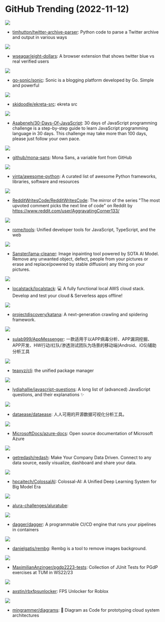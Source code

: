 # GitHub Trending (2022-11-12)

![](https://img.shields.io/badge/Python-New%20138-green?style=flat-square&logo=appveyor)
- [timhutton/twitter-archive-parser](https://github.com/timhutton/twitter-archive-parser): Python code to parse a Twitter archive and output in various ways

![](https://img.shields.io/badge/JavaScript-New%20164-green?style=flat-square&logo=appveyor)
- [wseagar/eight-dollars](https://github.com/wseagar/eight-dollars): A browser extension that shows twitter blue vs real verified users

![](https://img.shields.io/badge/Go-New%2041-green?style=flat-square&logo=appveyor)
- [go-sonic/sonic](https://github.com/go-sonic/sonic): Sonic is a blogging platform developed by Go. Simple and powerful

![](https://img.shields.io/badge/TSQL-New%2034-green?style=flat-square&logo=appveyor)
- [skidoodle/ekreta-src](https://github.com/skidoodle/ekreta-src): ekreta src

![](https://img.shields.io/badge/JavaScript-New%20172-green?style=flat-square&logo=appveyor)
- [Asabeneh/30-Days-Of-JavaScript](https://github.com/Asabeneh/30-Days-Of-JavaScript): 30 days of JavaScript programming challenge is a step-by-step guide to learn JavaScript programming language in 30 days. This challenge may take more than 100 days, please just follow your own pace.

![](https://img.shields.io/badge/none-New%20328-green?style=flat-square&logo=appveyor)
- [github/mona-sans](https://github.com/github/mona-sans): Mona Sans, a variable font from GitHub

![](https://img.shields.io/badge/Python-New%20191-green?style=flat-square&logo=appveyor)
- [vinta/awesome-python](https://github.com/vinta/awesome-python): A curated list of awesome Python frameworks, libraries, software and resources

![](https://img.shields.io/badge/Python-New%208-green?style=flat-square&logo=appveyor)
- [RedditWritesCode/RedditWritesCode](https://github.com/RedditWritesCode/RedditWritesCode): The mirror of the series "The most upvoted comment picks the next line of code" on Reddit by https://www.reddit.com/user/AggravatingCorner133/

![](https://img.shields.io/badge/Rust-New%20239-green?style=flat-square&logo=appveyor)
- [rome/tools](https://github.com/rome/tools): Unified developer tools for JavaScript, TypeScript, and the web

![](https://img.shields.io/badge/Python-New%2099-green?style=flat-square&logo=appveyor)
- [Sanster/lama-cleaner](https://github.com/Sanster/lama-cleaner): Image inpainting tool powered by SOTA AI Model. Remove any unwanted object, defect, people from your pictures or erase and replace(powered by stable diffusion) any thing on your pictures.

![](https://img.shields.io/badge/Python-New%2019-green?style=flat-square&logo=appveyor)
- [localstack/localstack](https://github.com/localstack/localstack): 💻 A fully functional local AWS cloud stack. Develop and test your cloud & Serverless apps offline!

![](https://img.shields.io/badge/Go-New%20794-green?style=flat-square&logo=appveyor)
- [projectdiscovery/katana](https://github.com/projectdiscovery/katana): A next-generation crawling and spidering framework.

![](https://img.shields.io/badge/none-New%205-green?style=flat-square&logo=appveyor)
- [sulab999/AppMessenger](https://github.com/sulab999/AppMessenger): 一款适用于以APP病毒分析、APP漏洞挖掘、APP开发、HW行动/红队/渗透测试团队为场景的移动端(Android、iOS)辅助分析工具

![](https://img.shields.io/badge/TypeScript-New%2025-green?style=flat-square&logo=appveyor)
- [teaxyz/cli](https://github.com/teaxyz/cli): the unified package manager

![](https://img.shields.io/badge/none-New%2027-green?style=flat-square&logo=appveyor)
- [lydiahallie/javascript-questions](https://github.com/lydiahallie/javascript-questions): A long list of (advanced) JavaScript questions, and their explanations ✨

![](https://img.shields.io/badge/Java-New%2024-green?style=flat-square&logo=appveyor)
- [dataease/dataease](https://github.com/dataease/dataease): 人人可用的开源数据可视化分析工具。

![](https://img.shields.io/badge/PowerShell-New%208-green?style=flat-square&logo=appveyor)
- [MicrosoftDocs/azure-docs](https://github.com/MicrosoftDocs/azure-docs): Open source documentation of Microsoft Azure

![](https://img.shields.io/badge/Python-New%209-green?style=flat-square&logo=appveyor)
- [getredash/redash](https://github.com/getredash/redash): Make Your Company Data Driven. Connect to any data source, easily visualize, dashboard and share your data.

![](https://img.shields.io/badge/Python-New%20261-green?style=flat-square&logo=appveyor)
- [hpcaitech/ColossalAI](https://github.com/hpcaitech/ColossalAI): Colossal-AI: A Unified Deep Learning System for Big Model Era

![](https://img.shields.io/badge/none-New%2021-green?style=flat-square&logo=appveyor)
- [alura-challenges/aluratube](https://github.com/alura-challenges/aluratube): 

![](https://img.shields.io/badge/Go-New%20203-green?style=flat-square&logo=appveyor)
- [dagger/dagger](https://github.com/dagger/dagger): A programmable CI/CD engine that runs your pipelines in containers

![](https://img.shields.io/badge/Python-New%2056-green?style=flat-square&logo=appveyor)
- [danielgatis/rembg](https://github.com/danielgatis/rembg): Rembg is a tool to remove images background.

![](https://img.shields.io/badge/Java-New%203-green?style=flat-square&logo=appveyor)
- [MaximilianAnzinger/pgdp2223-tests](https://github.com/MaximilianAnzinger/pgdp2223-tests): Collection of JUnit Tests for PGdP exercises at TUM in WS22/23

![](https://img.shields.io/badge/C%2B%2B-New%2013-green?style=flat-square&logo=appveyor)
- [axstin/rbxfpsunlocker](https://github.com/axstin/rbxfpsunlocker): FPS Unlocker for Roblox

![](https://img.shields.io/badge/Python-New%2096-green?style=flat-square&logo=appveyor)
- [mingrammer/diagrams](https://github.com/mingrammer/diagrams): 🎨 Diagram as Code for prototyping cloud system architectures

